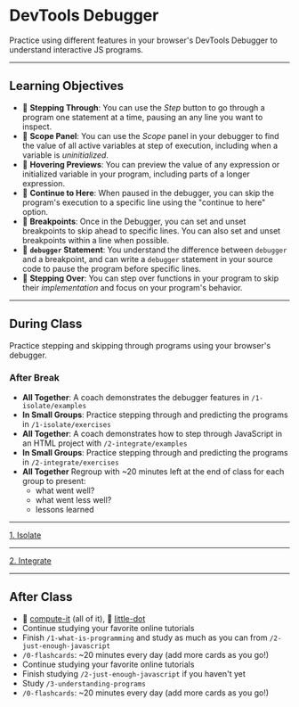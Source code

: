# DevTools Debugger

Practice using different features in your browser's DevTools Debugger to
understand interactive JS programs.

---

## Learning Objectives

- 🥚 **Stepping Through**: You can use the _Step_ button to go through a program
  one statement at a time, pausing an any line you want to inspect.
- 🥚 **Scope Panel**: You can use the _Scope_ panel in your debugger to find the
  value of all active variables at step of execution, including when a variable
  is _uninitialized_.
- 🥚 **Hovering Previews**: You can preview the value of any expression or
  initialized variable in your program, including parts of a longer expression.
- 🐣 **Continue to Here**: When paused in the debugger, you can skip the
  program's execution to a specific line using the "continue to here" option.
- 🐣 **Breakpoints**: Once in the Debugger, you can set and unset breakpoints to
  skip ahead to specific lines. You can also set and unset breakpoints within a
  line when possible.
- 🐥 **`debugger` Statement**: You understand the difference between `debugger`
  and a breakpoint, and can write a `debugger` statement in your source code to
  pause the program before specific lines.
- 🐥 **Stepping Over**: You can step over functions in your program to skip
  their _implementation_ and focus on your program's behavior.

---

## During Class

Practice stepping and skipping through programs using your browser's debugger.

### After Break

- **All Together**: A coach demonstrates the debugger features in
  `/1-isolate/examples`
- **In Small Groups**: Practice stepping through and predicting the programs in
  `/1-isolate/exercises`
- **All Together**: A coach demonstrates how to step through JavaScript in an
  HTML project with `/2-integrate/examples`
- **In Small Groups**: Practice stepping through and predicting the programs in
  `/2-integrate/exercises`
- **All Together** Regroup with ~20 minutes left at the end of class for each
  group to present:
  - what went well?
  - what went less well?
  - lessons learned

---

<a class="study-lens" href="./1-isolate?study" target="_blank">1. Isolate</a>

---

<a class="study-lens" href="./2-integrate?study" target="_blank">2.
Integrate</a>

---

## After Class

- 🥚 [compute-it](http://compute-it.toxicode.fr/) (all of it), 🐣
  [little-dot](http://little-dot.toxicode.fr/)
- Continue studying your favorite online tutorials
- Finish `/1-what-is-programming` and study as much as you can from
  `/2-just-enough-javascript`
- `/0-flashcards`: ~20 minutes every day (add more cards as you go!)
- Continue studying your favorite online tutorials
- Finish studying `/2-just-enough-javascript` if you haven't yet
- Study `/3-understanding-programs`
- `/0-flashcards`: ~20 minutes every day (add more cards as you go!)
